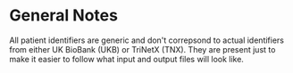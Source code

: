 # General Notes
All patient identifiers are generic and don't correpsond to actual identifiers from either UK BioBank (UKB) or TriNetX (TNX). They are present just to make it easier to follow what input and output files will look like.
